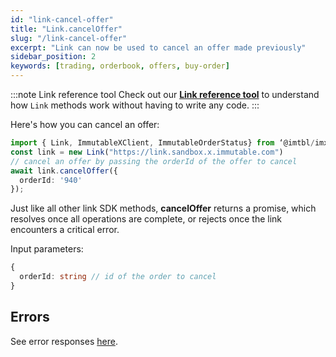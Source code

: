 ```yaml
---
id: "link-cancel-offer"
title: "Link.cancelOffer"
slug: "/link-cancel-offer"
excerpt: "Link can now be used to cancel an offer made previously"
sidebar_position: 2
keywords: [trading, orderbook, offers, buy-order]
---
```


:::note Link reference tool
Check out our **[Link reference tool](https://tools.immutable.com/link-reference/)** to understand how `Link` methods work without having to write any code.
:::

Here's how you can cancel an offer:

```typescript
import { Link, ImmutableXClient, ImmutableOrderStatus} from ‘@imtbl/imx-sdk’;
const link = new Link("https://link.sandbox.x.immutable.com")
// cancel an offer by passing the orderId of the offer to cancel
await link.cancelOffer({
  orderId: '940'
});
```

Just like all other link SDK methods, **cancelOffer** returns a promise, which resolves once all operations are complete, or rejects once the link encounters a critical error.

Input parameters:
```typescript
{
  orderId: string // id of the order to cancel
}
```

## Errors

See error responses [here](./../link-errors.md#offers).